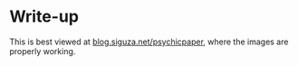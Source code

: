 # Write-up

This is best viewed at [blog.siguza.net/psychicpaper](https://blog.siguza.net/psychicpaper/), where the images are properly working.
